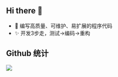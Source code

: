
## Hi there 👋

- 🤔 编写高质量、可维护、易扩展的程序代码
- :sparkles: 开发3步走，测试->编码->重构

## Github 统计

![](https://github-readme-stats.vercel.app/api?username=JoeshuTT&show_icons=true)

